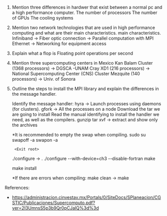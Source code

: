 1. Mention three differences in hardwer that exist between a normal pc and a high performance computer. 
	The number of processors
	The number of GPUs
	The cooling systems

2. Mention two network technologies that are used in high performance computing and what are their main characteristics. main characteristics.
	Infiniband -> Fiber optic connection -> Parallel computation with MPI
	Ethernet -> Networking for equipment access

3. Explain what a flop is
	Floating point operations per second	

4. Mention three supercomputing centers in Mexico
	Kan Balam Cluster (1368 processors) -> DGSCA -UNAM
	Cray XD1 (216 processors) -> National Supercomputing Center (CNS)
	Cluster Mezquite (140 processors) -> Univ. of Sonora
	
5. Outline the steps to install the MPI library and explain the differences in the message handler. 

	Identify the message handler:
		hyra -> Launch processes using daemons (for clusters).
		gfork -> All the processes on a node
	Download the tar we are going to install
	Read the manual identifying to install the handler we need, as well as the compilers. 
	gunzip
	tar xvf -> extract and show only the archives
	
	
	*It is recommended to empty the swap when compiling.
		sudo su
		swapoff -a
		swapon -a

		<Exit root>
	./configure -> <Check the documentation to set the flags you need>.
		./configure --with-device=ch3 --disable-fortran
	make

	make install

	*If there are errors when compiling:
		make clean
		<compile again> -> make	


References:
- https://administracion.cinvestav.mx/Portals/0/SiteDocs/SPlaneacion/CGSTIC/Publicaciones/Supercomputo.pdf?ver=2I3UmnsS5p3b9Qr0pCJaIQ%3d%3d
